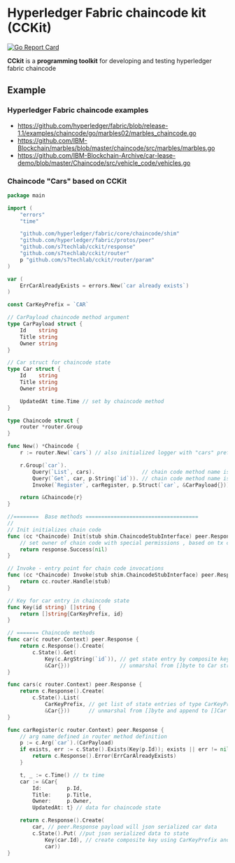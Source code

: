 # Hyperledger Fabric chaincode kit (CCKit)

[![Go Report Card](https://goreportcard.com/badge/github.com/s7techlab/cckit)](https://goreportcard.com/report/github.com/s7techlab/cckit)


**CCkit** is a **programming toolkit** for developing and testing hyperledger fabric chaincode



## Example


### Hyperledger Fabric chaincode examples

* https://github.com/hyperledger/fabric/blob/release-1.1/examples/chaincode/go/marbles02/marbles_chaincode.go
* https://github.com/IBM-Blockchain/marbles/blob/master/chaincode/src/marbles/marbles.go
* https://github.com/IBM-Blockchain-Archive/car-lease-demo/blob/master/Chaincode/src/vehicle_code/vehicles.go


### Chaincode "Cars" based on CCKit

```go
package main

import (
	"errors"
	"time"

	"github.com/hyperledger/fabric/core/chaincode/shim"
	"github.com/hyperledger/fabric/protos/peer"
	"github.com/s7techlab/cckit/response"
	"github.com/s7techlab/cckit/router"
	p "github.com/s7techlab/cckit/router/param"
)

var (
	ErrCarAlreadyExists = errors.New(`car already exists`)
)

const CarKeyPrefix = `CAR`

// CarPayload chaincode method argument
type CarPayload struct {
	Id    string
	Title string
	Owner string
}

// Car struct for chaincode state
type Car struct {
	Id    string
	Title string
	Owner string

	UpdatedAt time.Time // set by chaincode method
}

type Chaincode struct {
	router *router.Group
}

func New() *Chaincode {
	r := router.New(`cars`) // also initialized logger with "cars" prefix

	r.Group(`car`).
		Query(`List`, cars).               // chain code method name is carList
		Query(`Get`, car, p.String(`id`)). // chain code method name is carGet
		Invoke(`Register`, carRegister, p.Struct(`car`, &CarPayload{}))

	return &Chaincode{r}
}

//========  Base methods ====================================
//
// Init initializes chain code
func (cc *Chaincode) Init(stub shim.ChaincodeStubInterface) peer.Response {
	// set owner of chain code with special permissions , based on tx creator certificate
	return response.Success(nil)
}

// Invoke - entry point for chain code invocations
func (cc *Chaincode) Invoke(stub shim.ChaincodeStubInterface) peer.Response {
	return cc.router.Handle(stub)
}

// Key for car entry in chaincode state
func Key(id string) []string {
	return []string{CarKeyPrefix, id}
}

// ======= Chaincode methods
func car(c router.Context) peer.Response {
	return c.Response().Create(
		c.State().Get(
			Key(c.ArgString(`id`)), // get state entry by composite key  using CarKeyPrefix and car.Id
			&Car{}))                // unmarshal from []byte to Car struct
}

func cars(c router.Context) peer.Response {
	return c.Response().Create(
		c.State().List(
			CarKeyPrefix, // get list of state entries of type CarKeyPrefix
			&Car{}))      // unmarshal from []byte and append to []Car slice
}

func carRegister(c router.Context) peer.Response {
	// arg name defined in router method definition
	p := c.Arg(`car`).(CarPayload)
	if exists, err := c.State().Exists(Key(p.Id)); exists || err != nil {
		return c.Response().Error(ErrCarAlreadyExists)
	}

	t, _ := c.Time() // tx time
	car := &Car{
		Id:        p.Id,
		Title:     p.Title,
		Owner:     p.Owner,
		UpdatedAt: t} // data for chaincode state

	return c.Response().Create(
		car, // peer.Response payload will json serialized car data
		c.State().Put( //put json serialized data to state
			Key(car.Id), // create composite key using CarKeyPrefix and car.Id
			car))
}
```